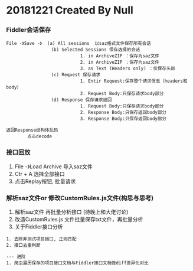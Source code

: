 # 20181221 Created By Null
### Fiddler会话保存
```text
File -》Save -》  (a) All sessions  以saz格式文件保存所有会话 
                 (b) Selected Sessions 保存选择的会话
                            1. in ArchiveZIP ：保存为saz文件
                            2. in ArchiveZIP ：保存为saz文件
                            3. as Text (Headers only) ：仅保存头部
                 (c) Request 保存请求
                            1. Entir Request:保存整个请求信息（headers和body）
                            2. Request Body:只保存请求body部分
                 (d) Response 保存请求返回
                            1. Request Body:只保存请求body部分
                            2. Response Body:只保存返回body部分
                            3. Response Body:只保存返回body部分

返回Response结构体乱码
        点击decode 
```

### 接口回放
1. File -》Load Archive 导入saz文件
2. Ctr + A 选择全部接口
3. 点击Replay按钮, 批量请求


### 解析saz文件or 修改CustomRules.js文件(构思与思考)
1. 解析saz文件  再批量分析接口 (待晚上和大佬讨论)
2. 改造CustomRules.js 文件批量保存txt文件，再批量分析
3. 关于Fiddler接口分析
```text
1. 去除非测试项目接口, 正则匹配
2. 接口去重判断

--- 进阶
1. 爬虫遍历保存的项目接口文档与Fiddler接口文档做diff差异化对比
```
